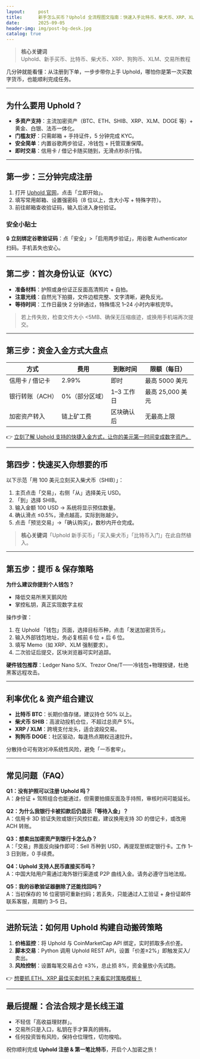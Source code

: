 ```yaml
---
layout:     post
title:      新手怎么买币？Uphold 全流程图文指南：快速入手比特币、柴犬币、XRP、XLM、狗狗币
date:       2025-09-05
header-img: img/post-bg-desk.jpg
catalog: true
---
```


> **核心关键词**  
> Uphold、新手买币、比特币、柴犬币、XRP、狗狗币、XLM、交易所教程

几分钟就能看懂：从注册到下单，一步步带你上手 Uphold，哪怕你是第一次买数字货币，也能顺利完成任务。

---

## 为什么要用 Uphold？

- **多资产支持**：主流加密资产（BTC、ETH、SHIB、XRP、XLM、DOGE 等）+ 黄金、白银、法币一体化。
- **门槛友好**：只需邮箱 + 手持证件，5 分钟完成 KYC。
- **安全简单**：内置谷歌两步验证，冷钱包 + 托管双重保障。
- **即时交易**：信用卡 / 借记卡随买随到，无滑点秒杀行情。

---

## 第一步：三分钟完成注册

1. 打开 [Uphold 官网](https://okxdog.com/)，点击「立即开始」。
2. 填写常用邮箱、设置强密码（8 位以上，含大小写 + 特殊字符）。
3. 前往邮箱查收验证码，输入后进入身份验证。

### 安全小贴士  
🔒 **立刻绑定谷歌验证码**：点「安全」>「启用两步验证」，用谷歌 Authenticator 扫码。手机丢失也安心。

---

## 第二步：首次身份认证（KYC）

- **准备材料**：护照或身份证正反面高清照片 + 自拍。
- **注意光线**：自然光下拍摄，文件边框完整、文字清晰，避免反光。
- **等待时间**：工作日最快 2 分钟通过，特殊情况 1–24 小时内审核完毕。

> 若上传失败，检查文件大小 <5MB、确保无压缩痕迹，或换用手机端再次提交。

---

## 第三步：资金入金方式大盘点

| 方式 | 费用 | 到账时间 | 限额（每日） |
|------|------|----------|--------------|
| 信用卡 / 借记卡 | 2.99% | 即时 | 最高 5000 美元 |
| 银行转账（ACH） | 0%（部分区域） | 1–3 工作日 | 最高 25,000 美元 |
| 加密资产转入 | 链上矿工费 | 区块确认后 | 无最高上限 |

👉 [立刻了解 Uphold 支持的快捷入金方式，让你的美元第一时间变成数字资产。](https://okxdog.com/)

---

## 第四步：快速买入你想要的币

以下示范「用 100 美元立刻买入柴犬币（SHIB）」：

1. 主页点击「交易」，右侧「从」选择美元 USD。
2. 「到」选择 SHIB。
3. 输入金额 100 USD → 系统将显示预估数量。
4. 确认滑点 ≤0.5%，滑点越高，实际到账越少。
5. 点击「预览交易」→「确认购买」，数秒内开仓完成。

> **核心关键词**「Uphold 新手买币」「买入柴犬币」「比特币入门」在此自然植入。

---

## 第五步：提币 & 保存策略

**为什么建议你提到个人钱包？**  
- 降低交易所黑天鹅风险  
- 掌控私钥，真正实现数字主权  

操作步骤：

1. 在 Uphold 「钱包」页面，选择目标币种，点击「发送加密货币」。
2. 输入外部钱包地址，务必复核前 6 位 + 后 6 位。
3. 填写 Memo（如 XRP、XLM 强制要求）。
4. 二次验证后提交，区块浏览器可实时追踪。

**硬件钱包推荐**：Ledger Nano S/X、Trezor One/T——冷钱包+物理按键，杜绝黑客远程攻击。

---

## 利率优化 & 资产组合建议

- **比特币 BTC**：长期价值存储，建议持仓 50% 以上。
- **柴犬币 SHIB**：高波动投机仓位，不超过总资产 5%。
- **XRP / XLM**：跨境支付龙头，适合波段交易。
- **狗狗币 DOGE**：社区驱动，每逢热点期权迅速拉升。

分散持仓可有效对冲系统性风险，避免「一币套牢」。

---

## 常见问题（FAQ）

**Q1：没有护照可以注册 Uphold 吗？**  
A：身份证 + 驾照组合也能通过，但需要拍摄反面及手持照，审核时间可能延长。

**Q2：为什么我银行卡被扣款后仍显示「等待入金」？**  
A：信用卡 3D 验证失败或银行风控拦截，建议换用支持 3D 的借记卡，或改用 ACH 转账。

**Q3：想卖出加密资产到银行卡怎么办？**  
A：「交易」界面反向操作即可：Sell 币种到 USD，再提现至绑定银行卡。工作 1–3 日到账，0 手续费。

**Q4：Uphold 支持人民币直接买币吗？**  
A：中国大陆用户需通过海外银行渠道或 P2P 曲线入金。请务必遵守当地法规。

**Q5：我的谷歌验证器删除了还能找回吗？**  
A：当初保存的 16 位密钥可重新扫码；若丢失，只能通过人工验证 + 身份证邮件联系客服，周期约 3–5 日。

---

## 进阶玩法：如何用 Uphold 构建自动搬砖策略

1. **价格监控**：将 Uphold 与 CoinMarketCap API 绑定，实时抓取多点价差。
2. **脚本交易**：Python 调用 Uphold REST API，设置「价差≥2%」即触发买入/卖出。
3. **风险控制**：设置每笔交易占仓 ≤3%，总止损 8%，资金量放小先试跑。

👉 [想要抓 ETH、XRP 最佳买卖时机？来看实时策略模板！](https://okxdog.com/)

---

## 最后提醒：合法合规才是长线王道

- 不轻信「高收益理财群」。  
- 交易所只是入口，私钥在手才算真的拥有。  
- 任何投资皆有风险，保持仓位理性，切勿梭哈。

祝你顺利完成 **Uphold 注册 & 第一笔比特币**，开启个人加密之旅！